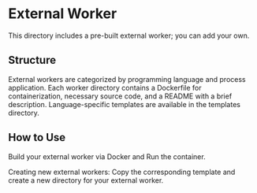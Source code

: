 # External Worker

This directory includes a pre-built external worker; you can add your own.


## Structure

External workers are categorized by programming language and process application.
Each worker directory contains a Dockerfile for containerization, necessary source
code, and a README with a brief description. Language-specific templates are
available in the templates directory.


## How to Use

Build your external worker via Docker and Run the container.

Creating new external workers: Copy the corresponding template and create a new directory for your external worker.

 